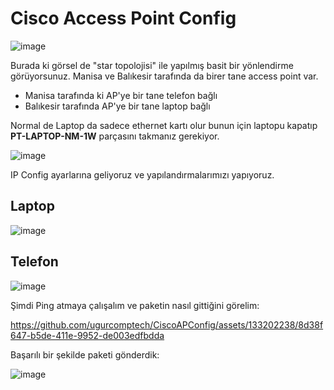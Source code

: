 # Cisco Access Point Config

![image](https://github.com/ugurcomptech/CiscoAPConfig/assets/133202238/9606a193-ce6c-418f-a1c9-1b97497bf2c4)


Burada ki görsel de "star topolojisi" ile yapılmış basit bir yönlendirme görüyorsunuz. Manisa ve Balıkesir tarafında da birer tane access point var.

- Manisa tarafında ki AP'ye bir tane telefon bağlı
- Balıkesir tarafında AP'ye bir tane laptop bağlı

Normal de Laptop da sadece ethernet kartı olur bunun için laptopu kapatıp **PT-LAPTOP-NM-1W** parçasını takmanız gerekiyor.

![image](https://github.com/ugurcomptech/CiscoAPConfig/assets/133202238/d55c1648-efc5-4fec-8c09-c5b0d5a6fb0c)


IP Config ayarlarına geliyoruz ve yapılandırmalarımızı yapıyoruz.


## Laptop
![image](https://github.com/ugurcomptech/CiscoAPConfig/assets/133202238/61498569-4916-4dcf-bdca-77224ff2a20c)

## Telefon
![image](https://github.com/ugurcomptech/CiscoAPConfig/assets/133202238/bc21c4de-a119-47f5-a51c-6b765e866503)


Şimdi Ping atmaya çalışalım ve paketin nasıl gittiğini görelim:


https://github.com/ugurcomptech/CiscoAPConfig/assets/133202238/8d38f647-b5de-411e-9952-de003edfbdda



Başarılı bir şekilde paketi gönderdik:

![image](https://github.com/ugurcomptech/CiscoAPConfig/assets/133202238/e19cd2f5-42c0-412c-92cf-71506599db7b)
